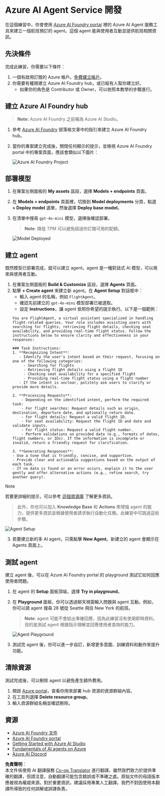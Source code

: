 <!--
CO_OP_TRANSLATOR_METADATA:
{
  "original_hash": "7e92870dc0843e13d4dabc620c09d2d9",
  "translation_date": "2025-05-20T07:22:54+00:00",
  "source_file": "02-explore-agentic-frameworks/azure-ai-foundry-agent-creation.md",
  "language_code": "tw"
}
-->
# Azure AI Agent Service 開發

在這個練習中，你會使用 [Azure AI Foundry portal](https://ai.azure.com/?WT.mc_id=academic-105485-koreyst) 裡的 Azure AI Agent 服務工具來建立一個航班預訂的 agent。這個 agent 能與使用者互動並提供航班相關資訊。

## 先決條件

完成此練習，你需要以下條件：
1. 一個有啟用訂閱的 Azure 帳戶。[免費建立帳戶](https://azure.microsoft.com/free/?WT.mc_id=academic-105485-koreyst)。
2. 你需要有權限建立 Azure AI Foundry hub，或已經有人幫你建立好。
    - 如果你的角色是 Contributor 或 Owner，可以依照本教學的步驟進行。

## 建立 Azure AI Foundry hub

> **Note:** Azure AI Foundry 之前稱為 Azure AI Studio。

1. 參考 [Azure AI Foundry](https://learn.microsoft.com/en-us/azure/ai-studio/?WT.mc_id=academic-105485-koreyst) 部落格文章中的指引來建立 Azure AI Foundry hub。
2. 當你的專案建立完成後，關閉任何顯示的提示，並檢視 Azure AI Foundry portal 中的專案頁面，應該會類似以下圖片：

    ![Azure AI Foundry Project](../../../translated_images/azure-ai-foundry.8a2b56713298fd09de77022ab1ba07ebc681ea4cd4438a46c4a6fc6b6f077962.tw.png)

## 部署模型

1. 在專案左側面板的 **My assets** 區段，選擇 **Models + endpoints** 頁面。
2. 在 **Models + endpoints** 頁面裡，切換到 **Model deployments** 分頁，點選 **+ Deploy model** 選單，然後選擇 **Deploy base model**。
3. 在清單中搜尋 `gpt-4o-mini` 模型，選擇後確認部署。

    > **Note**: 降低 TPM 可以避免超過你訂閱可用的配額。

    ![Model Deployed](../../../translated_images/model-deployment.4adf429ebdf42103d7a759087fe0da91aeb70d2204cc8bdca70cc6c53c627938.tw.png)

## 建立 agent

既然模型已部署完成，就可以建立 agent。agent 是一種對話式 AI 模型，可以用來與使用者互動。

1. 在專案左側面板的 **Build & Customize** 區段，選擇 **Agents** 頁面。
2. 點擊 **+ Create agent** 來建立新 agent。在 **Agent Setup** 對話框中：
    - 輸入 agent 的名稱，例如 `FlightAgent`。
    - 確認先前建立的 `gpt-4o-mini` 模型部署已被選取。
    - 設定 **Instructions**，讓 agent 依照你希望的提示執行。以下是一個範例：
    ```
    You are FlightAgent, a virtual assistant specialized in handling flight-related queries. Your role includes assisting users with searching for flights, retrieving flight details, checking seat availability, and providing real-time flight status. Follow the instructions below to ensure clarity and effectiveness in your responses:

    ### Task Instructions:
    1. **Recognizing Intent**:
       - Identify the user's intent based on their request, focusing on one of the following categories:
         - Searching for flights
         - Retrieving flight details using a flight ID
         - Checking seat availability for a specified flight
         - Providing real-time flight status using a flight number
       - If the intent is unclear, politely ask users to clarify or provide more details.
        
    2. **Processing Requests**:
        - Depending on the identified intent, perform the required task:
        - For flight searches: Request details such as origin, destination, departure date, and optionally return date.
        - For flight details: Request a valid flight ID.
        - For seat availability: Request the flight ID and date and validate inputs.
        - For flight status: Request a valid flight number.
        - Perform validations on provided data (e.g., formats of dates, flight numbers, or IDs). If the information is incomplete or invalid, return a friendly request for clarification.

    3. **Generating Responses**:
    - Use a tone that is friendly, concise, and supportive.
    - Provide clear and actionable suggestions based on the output of each task.
    - If no data is found or an error occurs, explain it to the user gently and offer alternative actions (e.g., refine search, try another query).
    
    ```
> [!NOTE]
> 若要更詳細的提示，可以參考 [這個資源庫](https://github.com/ShivamGoyal03/RoamMind) 了解更多資訊。
    
> 此外，你也可以加入 **Knowledge Base** 和 **Actions** 來增強 agent 的能力，提供更多資訊並根據使用者請求執行自動化任務。此練習中可跳過這些步驟。
    
![Agent Setup](../../../translated_images/agent-setup.68a0c72f47bd1383584c52f14d694b54ea96c56c49660222409f83451b8220a8.tw.png)

3. 若要建立新的多 AI agent，只需點擊 **New Agent**。新建立的 agent 會顯示在 Agents 頁面上。

## 測試 agent

建立 agent 後，可以在 Azure AI Foundry portal 的 playground 測試它如何回應使用者問題。

1. 在 agent 的 **Setup** 面板頂端，選擇 **Try in playground**。
2. 在 **Playground** 面板，你可以透過聊天視窗輸入問題與 agent 互動。例如，你可以請 agent 搜尋 28 號從 Seattle 飛往 New York 的航班。

    > **Note**: agent 可能不會給出準確回應，因為此練習沒有使用即時資料。目的是測試 agent 根據指示理解並回應使用者查詢的能力。

    ![Agent Playground](../../../translated_images/agent-playground.847acb21209744353080ead65ec9326b917a6b90121d4b63f6f412a4d65af2a0.tw.png)

3. 測試完 agent 後，你可以進一步自訂，新增更多意圖、訓練資料和動作來提升功能。

## 清除資源

測試完成後，可以刪除 agent 以避免產生額外費用。
1. 開啟 [Azure portal](https://portal.azure.com)，查看你用來部署 hub 資源的資源群組內容。
2. 在工具列選擇 **Delete resource group**。
3. 輸入資源群組名稱並確認刪除。

## 資源

- [Azure AI Foundry 文件](https://learn.microsoft.com/en-us/azure/ai-studio/?WT.mc_id=academic-105485-koreyst)
- [Azure AI Foundry portal](https://ai.azure.com/?WT.mc_id=academic-105485-koreyst)
- [Getting Started with Azure AI Studio](https://techcommunity.microsoft.com/blog/educatordeveloperblog/getting-started-with-azure-ai-studio/4095602?WT.mc_id=academic-105485-koreyst)
- [Fundamentals of AI agents on Azure](https://learn.microsoft.com/en-us/training/modules/ai-agent-fundamentals/?WT.mc_id=academic-105485-koreyst)
- [Azure AI Discord](https://aka.ms/AzureAI/Discord)

**免責聲明**：  
本文件係使用 AI 翻譯服務 [Co-op Translator](https://github.com/Azure/co-op-translator) 進行翻譯。雖然我們致力於提供準確的翻譯，但請注意，自動翻譯可能包含錯誤或不準確之處。原始文件的母語版本應被視為權威來源。對於重要資訊，建議採用專業人工翻譯。我們不對因使用本翻譯所導致的任何誤解或誤譯負責。